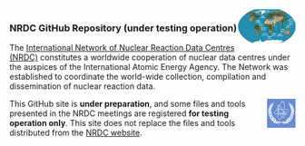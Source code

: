 <img src="./images/nrdc_small.png" alt="nrdc map" width="20%" align="right"/> 
<h3>
NRDC GitHub Repository (under testing operation)
</h3>
<p>
The <a href="https://nds.iaea.org/nrdc/">International Network of Nuclear Reaction Data Centres (NRDC)</a> constitutes a worldwide cooperation of nuclear data centres under the auspices of the International Atomic Energy Agency. The Network was established to coordinate the world-wide collection, compilation and dissemination of nuclear reaction data.
</p>
<img src="./images/iaea.png" alt="iaea logo" width="10%" align="right"/> 
<p>
This GitHub site is <b>under preparation</b>, and some files and tools presented in the NRDC meetings are registered <b>for testing operation only</b>.
This site does not replace the files and tools distributed from the <a href="http://nds.iaea.org/nrdc/">NRDC website</a>.
</p>
<!--
<p>
The <a href="https://nds.iaea.org/publications/nds/iaea-nds-0215/">NRDC Protocol</a> encourages free exchange of software and co-operation in software development between Centres.
</p>
<p>
A short guide [<a href="./profile/docs/quick_start-NRDC-GitHub.pdf">pdf</a>][<a href="./profile/docs/quick_start-NRDC-GitHub.pdf">docx</a>] describes the procedure for uploading your tools.
</p>
-->
